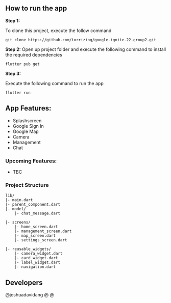 ## How to run the app 

**Step 1:**

To clone this project, execute the follow command

```
git clone https://github.com/torrizing/google-ignite-22-group2.git
```

**Step 2:**
Open up project folder and execute the following command to install the required dependencies

```
flutter pub get 
```

**Step 3:**

Execute the following command to run the app

```
flutter run
```

## App Features:

* Splashscreen
* Google Sign In
* Google Map
* Camera
* Management
* Chat

### Upcoming Features:

* TBC


### Project Structure
```
lib/
|- main.dart
|- parent_component.dart
|- model/
    |- chat_message.dart
  
|- screens/
    |- home_screen.dart
    |- management_screen.dart
    |- map_screen.dart
    |- settings_screen.dart 
  
|- reusable_widgets/
    |- camera_widget.dart
    |- card_widget.dart
    |- label_widget.dart
    |- navigation.dart 
```

## Developers

@joshuadavidang
@
@

